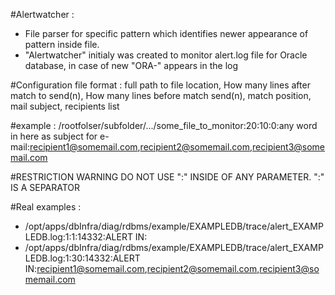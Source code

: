 #Alertwatcher :
* File parser for specific pattern which identifies newer appearance of pattern inside file.
* "Alertwatcher" initialy was created to monitor alert.log file for Oracle database, in case of new "ORA-" appears in the log

#Configuration file format :
full path to file location, How many lines after match to send(n), How many lines before match send(n), match position, mail subject, recipients list

#example :
/rootfolser/subfolder/.../some_file_to_monitor:20:10:0:any word in here as subject for e-mail:recipient1@somemail.com,recipient2@somemail.com,recipient3@somemail.com

#RESTRICTION WARNING 
DO NOT USE ":" INSIDE OF ANY PARAMETER.  ":" IS A SEPARATOR


#Real examples :
* /opt/apps/dbInfra/diag/rdbms/example/EXAMPLEDB/trace/alert_EXAMPLEDB.log:1:1:14332:ALERT IN:
* /opt/apps/dbInfra/diag/rdbms/example/EXAMPLEDB/trace/alert_EXAMPLEDB.log:1:30:14332:ALERT IN:recipient1@somemail.com,recipient2@somemail.com,recipient3@somemail.com


